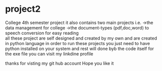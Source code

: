 # project2
College 4th semester project it also contains two main projects 
i.e. ->the data management for college 
     ->the document-types (pdf,doc,word) to speech conversion for easy reading  
all these project are self designed and created by my own and are created in python language
in order to run these projects you just need to have python installed on your system and rest will done byb the code itself
for the exe file you can visit my linkdine profile

thanks for visting my git hub account 
Hope you like it 
